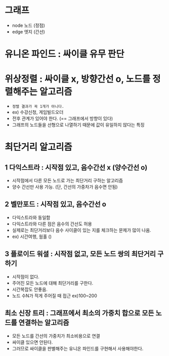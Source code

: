 # 그래프
- node 노드 (정점)
- edge 엣지 (간선)

# 유니온 파인드 : 싸이클 유무 판단

# 위상정렬 : 싸이클 x, 방향간선 o, 노드를 정렬해주는 알고리즘
- `정렬 결과가 꼭 1개가 아니다.`
- ex) 수강신청, 게임빌드오더
- 전후 관계가 있어야 한다. (== 그래프에서 방향이 있다)
- 그래프의 노드들을 선형으로 나열하기 때문에 값이 유일하지 않다는 특징

# 최단거리 알고리즘
## 1 다익스트라 : 시작점 있고, 음수간선 x (양수간선 o)
- 시작점에서 다른 모든 노드로 가는 최단거리 구하는 알고리즘
- 양수 간선만 사용 가능. (단, 간선의 가중차가 음수면 안됨)

## 2 벨만포드 : 시작점 있고, 음수간선 o
- 다익스트라와 동일함
- 다익스트라와 다른 점은 음수의 간선도 허용
- 실제로는 최단거리보다 음수 사이클이 있는 지를 체크하는 문제가 많이 나옴.
- ex) 시간여행, 웜홀 ()

## 3 플로이드 워셜 : 시작점 없고, 모든 노드 쌍의 최단거리 구하기
- 시작점이 없다. 
- 주어진 모든 노드에 대해 최단거리를 구한다. 
- 시간복잡도 안좋음. 
- 노드 수N가 적게 주어질 때 접근 ex)100~200 

## 최소 신장 트리 : 그래프에서 최소의 가중치 합으로 모든 노드를 연결하는 알고리즘
- 모든 노드를 간선의 가중치가 최소비용으로 연결
- 싸이클 있으면 안된다. 
- 그러므로 싸이클을 판별해주는 유니온 파인드를 구현해서 사용해야한다.
